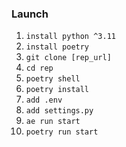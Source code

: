 ### Launch

1. `install python ^3.11`
2. `install poetry`
1. `git clone [rep_url]`
3. `cd rep`
4. `poetry shell`
5. `poetry install`
6. `add .env`
7. `add settings.py`
8. `ae run start`
9. `poetry run start`